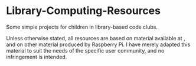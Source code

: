 # Library-Computing-Resources
Some simple projects for children in library-based code clubs. 

Unless otherwise stated, all resources are based on material available at [](https://www.raspberrypi.org/resources/), and on other material produced by Raspberry Pi. I have merely adapted this material to suit the needs of the specific user community, and no infringement is intended. 
